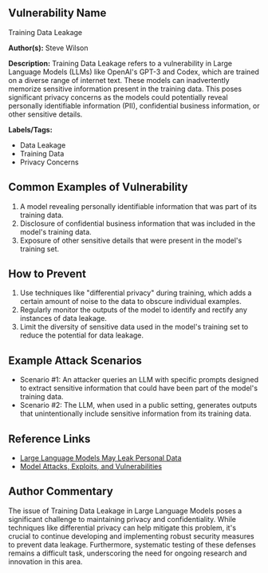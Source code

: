 ## Vulnerability Name

Training Data Leakage

**Author(s):** Steve Wilson

**Description:**
Training Data Leakage refers to a vulnerability in Large Language Models (LLMs) like OpenAI's GPT-3 and Codex, which are trained on a diverse range of internet text. These models can inadvertently memorize sensitive information present in the training data. This poses significant privacy concerns as the models could potentially reveal personally identifiable information (PII), confidential business information, or other sensitive details.

**Labels/Tags:**
- Data Leakage
- Training Data
- Privacy Concerns

## Common Examples of Vulnerability

1. A model revealing personally identifiable information that was part of its training data.
2. Disclosure of confidential business information that was included in the model's training data.
3. Exposure of other sensitive details that were present in the model's training set.

## How to Prevent

1. Use techniques like "differential privacy" during training, which adds a certain amount of noise to the data to obscure individual examples.
2. Regularly monitor the outputs of the model to identify and rectify any instances of data leakage.
3. Limit the diversity of sensitive data used in the model's training set to reduce the potential for data leakage.

## Example Attack Scenarios

- Scenario #1: An attacker queries an LLM with specific prompts designed to extract sensitive information that could have been part of the model's training data.
- Scenario #2: The LLM, when used in a public setting, generates outputs that unintentionally include sensitive information from its training data.

## Reference Links

- [Large Language Models May Leak Personal Data](https://slator.com/large-language-models-may-leak-personal-data/)
- [Model Attacks, Exploits, and Vulnerabilities](https://blogs.itemis.com/en/model-attacks-exploits-and-vulnerabilities)

## Author Commentary

The issue of Training Data Leakage in Large Language Models poses a significant challenge to maintaining privacy and confidentiality. While techniques like differential privacy can help mitigate this problem, it's crucial to continue developing and implementing robust security measures to prevent data leakage. Furthermore, systematic testing of these defenses remains a difficult task, underscoring the need for ongoing research and innovation in this area.

